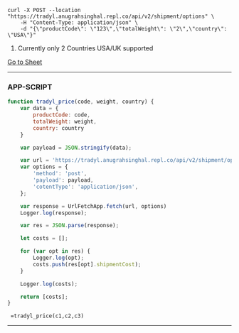 ```shell
curl -X POST --location "https://tradyl.anugrahsinghal.repl.co/api/v2/shipment/options" \
    -H "Content-Type: application/json" \ 
    -d "{\"productCode\": \"123\",\"totalWeight\": \"2\",\"country\": \"USA\"}"
```

1. Currently only 2 Countries USA/UK supported

[Go to Sheet](https://docs.google.com/spreadsheets/d/1LqvZjRIiVPRnLlSy0Sks2A-msFB1k96NtAT3b-aAFdA/edit?usp=sharing)

---

### APP-SCRIPT

```js
function tradyl_price(code, weight, country) {
	var data = {
		productCode: code,
		totalWeight: weight,
		country: country
	}

	var payload = JSON.stringify(data);

	var url = 'https://tradyl.anugrahsinghal.repl.co/api/v2/shipment/options';
	var options = {
		'method': 'post',
		'payload': payload,
		'cotentType': 'application/json',
	};

	var response = UrlFetchApp.fetch(url, options)
	Logger.log(response);

	var res = JSON.parse(response);

	let costs = [];

	for (var opt in res) {
		Logger.log(opt);
		costs.push(res[opt].shipmentCost);
	}

	Logger.log(costs);

	return [costs];
}
```
` =tradyl_price(c1,c2,c3)`

---


